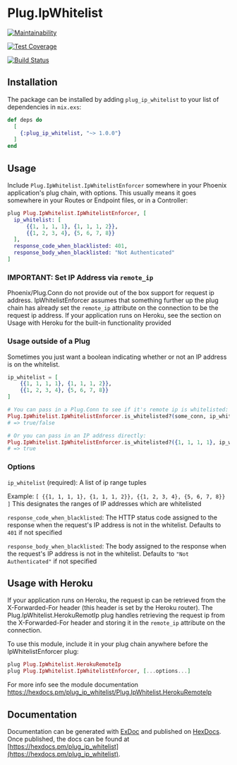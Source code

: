 # Plug.IpWhitelist

[![Maintainability](https://api.codeclimate.com/v1/badges/78d5200b37d13ff2da1d/maintainability)](https://codeclimate.com/github/ForwardFinancing/plug_ip_whitelist/maintainability)

[![Test Coverage](https://api.codeclimate.com/v1/badges/78d5200b37d13ff2da1d/test_coverage)](https://codeclimate.com/github/ForwardFinancing/plug_ip_whitelist/test_coverage)

[![Build Status](https://travis-ci.org/ForwardFinancing/plug_ip_whitelist.svg?branch=master)](https://travis-ci.org/ForwardFinancing/plug_ip_whitelist)

## Installation

The package can be installed by adding `plug_ip_whitelist` to your list of
dependencies in `mix.exs`:

```elixir
def deps do
  [
    {:plug_ip_whitelist, "~> 1.0.0"}
  ]
end
```

## Usage

Include `Plug.IpWhitelist.IpWhitelistEnforcer` somewhere in your Phoenix application's plug chain, with options. This usually means it goes somewhere in your Routes or Endpoint files, or in a Controller:

```elixir
plug Plug.IpWhitelist.IpWhitelistEnforcer, [
  ip_whitelist: [
      {{1, 1, 1, 1}, {1, 1, 1, 2}},
      {{1, 2, 3, 4}, {5, 6, 7, 8}}
  ],
  response_code_when_blacklisted: 401,
  response_body_when_blacklisted: "Not Authenticated"
]
```

### IMPORTANT: Set IP Address via `remote_ip`
Phoenix/Plug.Conn do not provide out of the box support for request ip address. IpWhitelistEnforcer assumes that something further up the plug chain has already set the `remote_ip` attribute on the connection to be the request ip address. If your application runs on Heroku, see the section on Usage with Heroku for the built-in functionality provided

### Usage outside of a Plug

Sometimes you just want a boolean indicating whether or not an IP address is on
the whitelist.

```elixir
ip_whitelist = [
    {{1, 1, 1, 1}, {1, 1, 1, 2}},
    {{1, 2, 3, 4}, {5, 6, 7, 8}}
]

# You can pass in a Plug.Conn to see if it's remote ip is whitelisted:
Plug.IpWhitelist.IpWhitelistEnforcer.is_whitelisted?(some_conn, ip_whitelist)
# => true/false

# Or you can pass in an IP address directly:
Plug.IpWhitelist.IpWhitelistEnforcer.is_whitelisted?({1, 1, 1, 1}, ip_whitelist)
# => true
```

### Options

`ip_whitelist` (required): A list of ip range tuples

  Example:
    ```
      [
        {{1, 1, 1, 1}, {1, 1, 1, 2}},
        {{1, 2, 3, 4}, {5, 6, 7, 8}}
      ]
    ```
  This designates the ranges of IP addresses which are whitelisted

`response_code_when_blacklisted`: The HTTP status code assigned to the
  response when the request's IP address is not in the whitelist. Defaults
  to `401` if not specified

`response_body_when_blacklisted`: The body assigned to the response when the
  request's IP address is not in the whitelist. Defaults to
  `"Not Authenticated"` if not specified

## Usage with Heroku

If your application runs on Heroku, the request ip can be retrieved from the X-Forwarded-For header (this header is set by the Heroku router). The Plug.IpWhitelist.HerokuRemotIp plug handles retrieving the request ip from the X-Forwarded-For header and storing it in the `remote_ip` attribute on the connection.

To use this module, include it in your plug chain anywhere before the IpWhitelistEnforcer plug:

```elixir
plug Plug.IpWhitelist.HerokuRemoteIp
plug Plug.IpWhitelist.IpWhitelistEnforcer, [...options...]
```

For more info see the module documentation https://hexdocs.pm/plug_ip_whitelist/Plug.IpWhitelist.HerokuRemoteIp

## Documentation

Documentation can be generated with [ExDoc](https://github.com/elixir-lang/ex_doc)
and published on [HexDocs](https://hexdocs.pm). Once published, the docs can
be found at [https://hexdocs.pm/plug_ip_whitelist](https://hexdocs.pm/plug_ip_whitelist).

